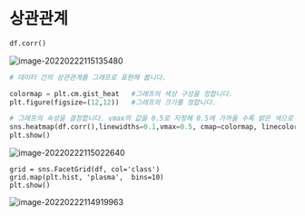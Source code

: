 # 상관관계

```python
df.corr()
```

![image-20220222115135480](C:\Users\eunwon\AppData\Roaming\Typora\typora-user-images\image-20220222115135480.png)

```python
# 데이터 간의 상관관계를 그래프로 표현해 봅니다.

colormap = plt.cm.gist_heat   #그래프의 색상 구성을 정합니다.
plt.figure(figsize=(12,12))   #그래프의 크기를 정합니다.

# 그래프의 속성을 결정합니다. vmax의 값을 0.5로 지정해 0.5에 가까울 수록 밝은 색으로 표시되게 합니다.
sns.heatmap(df.corr(),linewidths=0.1,vmax=0.5, cmap=colormap, linecolor='white', annot=True)
plt.show()
```

![image-20220222115022640](C:\Users\eunwon\AppData\Roaming\Typora\typora-user-images\image-20220222115022640.png)


```
grid = sns.FacetGrid(df, col='class')
grid.map(plt.hist, 'plasma',  bins=10)
plt.show()
```

![image-20220222114919963](C:\Users\eunwon\AppData\Roaming\Typora\typora-user-images\image-20220222114919963.png)

